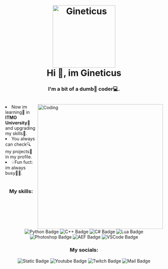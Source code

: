 <h1 align=center>
  <a href=""></a><img alt="Gineticus" src="https://i.ibb.co/rw9LxYG/Untitled-1.png" width=200>
  <br>
  Hi 👋, im Gineticus
</h1>
<h3 align=center>
  <a href=""></a>I'm a bit of a dumb🥸 <b>coder</b>💻.
</h3>
<br>
<img src="https://i.ibb.co/M8wSvV8/w123.png" align="right" alt="Coding" width="400"

- Now im learning📒 in **ITMO University🏯** and upgrading my skills🧮.
- You always can check🔍 my projects📁 in my profile.
- 💡Fun fuct: im always busy😵‍💫.

<br>
<h3 align=center>
  <a href=""></a>My skills:
</h3>
<p align=center>
<img alt="Python Badge" src="https://img.shields.io/badge/Python-%23292929?style=for-the-badge&logo=python">
<img alt="C++ Badge" src="https://img.shields.io/badge/C%2B%2B-%23292929?style=for-the-badge&logo=cplusplus&logoColor=%2300599C">
<img alt="C# Badge" src="https://img.shields.io/badge/C%23-%23292929?style=for-the-badge&logo=csharp&logoColor=%23512BD4">
<img alt="Lua Badge" src="https://img.shields.io/badge/Lua-%23292929?style=for-the-badge&logo=lua&logoColor=%232C2D72">
<img alt="Photoshop Badge" src="https://img.shields.io/badge/Photoshop-%23292929?style=for-the-badge&logo=adobephotoshop"> 
<img alt="AEF Badge" src="https://img.shields.io/badge/After%20Effects-%23292929?style=for-the-badge&logo=adobeaftereffects"> 
<img alt="VSCode Badge" src="https://img.shields.io/badge/VS%20Code-%23292929?style=for-the-badge&logo=visualstudiocode&logoColor=%23007ACC">
</p>

<h3 align=center>
  <a href=""></a>My socials:
</h3>
<p align=center>
<img alt="Static Badge" src="https://img.shields.io/badge/Gineticus-%23292929?style=for-the-badge&logo=discord&label=Discord">
<img alt="Youtube Badge" src="https://img.shields.io/badge/Gineticus-%23292929?style=for-the-badge&logo=youtube&logoColor=%23FF0000&label=Youtube"></a>
<a href"https://www.twitch.tv/gineticus"><img alt="Twitch Badge" src="https://img.shields.io/badge/Gineticus-%23292929?style=for-the-badge&logo=twitch&label=Twitch"></a>
<img alt="Mail Badge" src="https://img.shields.io/badge/Bal3025%40mail.ru-%23292929?style=for-the-badge&logo=maildotru&logoColor=%23005FF9&label=Mail">
</p>
